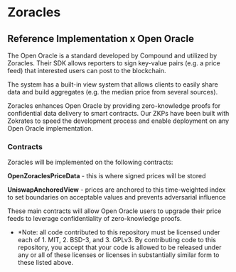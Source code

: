 # Zoracles

## Reference Implementation x Open Oracle 

The Open Oracle is a standard developed by Compound and utilized by Zoracles. Their SDK allows reporters to sign key-value pairs (e.g. a price feed) that interested users can post to the blockchain.

The system has a built-in view system that allows clients to easily share data and build aggregates (e.g. the median price from several sources).

Zoracles enhances Open Oracle by providing zero-knowledge proofs for confidential data delivery to smart contracts. Our ZKPs have been built with Zokrates to speed the development process and enable deployment on any Open Oracle implementation.

### Contracts

Zoracles will be implemented on the following contracts:

**OpenZoraclesPriceData** - this is where signed prices will be stored

**UniswapAnchoredView** - prices are anchored to this time-weighted index to set boundaries on acceptable values and prevents adversarial influence 

These main contracts will allow Open Oracle users to upgrade their price feeds to leverage confidentiality of zero-knowledge proofs.

* *Note: all code contributed to this repository must be licensed under each of 1. MIT, 2. BSD-3, and 3. GPLv3. By contributing code to this repository, you accept that your code is allowed to be released under any or all of these licenses or licenses in substantially similar form to these listed above.
